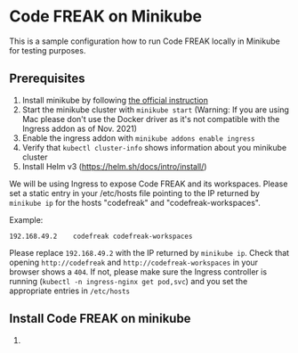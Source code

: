 # Code FREAK on Minikube

This is a sample configuration how to run Code FREAK locally in Minikube for testing purposes.

## Prerequisites

1. Install minikube by following [the official instruction](https://minikube.sigs.k8s.io/docs/start/) 
2. Start the minikube cluster with `minikube start` (Warning: If you are using Mac please don't use the Docker driver as it's not compatible with the Ingress addon as of Nov. 2021)
3. Enable the ingress addon with `minikube addons enable ingress`
4. Verify that `kubectl cluster-info` shows information about you minikube cluster
5. Install Helm v3 (https://helm.sh/docs/intro/install/)

We will be using Ingress to expose Code FREAK and its workspaces.
Please set a static entry in your /etc/hosts file pointing to the IP returned by `minikube ip`
for the hosts "codefreak" and "codefreak-workspaces".

Example:
```
192.168.49.2    codefreak codefreak-workspaces
```

Please replace `192.168.49.2` with the IP returned by `minikube ip`.
Check that opening `http://codefreak` and `http://codefreak-workspaces` in your browser shows a `404`. If not, please make sure the Ingress controller is running (`kubectl -n ingress-nginx get pod,svc`) and you set the appropriate entries in `/etc/hosts`


## Install Code FREAK on minikube

1. 